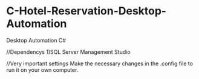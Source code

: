 # C-Hotel-Reservation-Desktop-Automation
Desktop Automation C#

//Dependencys
1)SQL Server Management Studio

//Very important settings
Make the necessary changes in the .config file to run it on your own computer.
